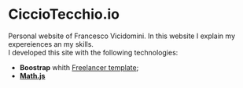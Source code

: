 # CiccioTecchio.io
Personal website of Francesco Vicidomini.
In this website I explain my expereiences an my skills.  
I developed this site with the following technologies:
- **Boostrap** whith [Freelancer template](https://startbootstrap.com/themes/freelancer/);
- **[Math.js](https://mathjs.org/)**
